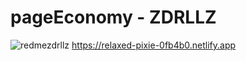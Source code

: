 # pageEconomy - ZDRLLZ
![redmezdrllz](https://user-images.githubusercontent.com/96742270/170354413-357706be-625f-4690-97b4-45940311b1f3.jpeg)
https://relaxed-pixie-0fb4b0.netlify.app
